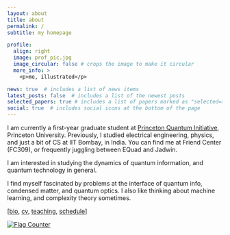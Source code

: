 ```yaml
---
layout: about
title: about
permalink: /
subtitle: my homepage

profile:
  align: right
  image: prof_pic.jpg
  image_circular: false # crops the image to make it circular
  more_info: >
    <p>me, illustrated</p>

news: true  # includes a list of news items
latest_posts: false  # includes a list of the newest posts
selected_papers: true # includes a list of papers marked as "selected={true}"
social: true  # includes social icons at the bottom of the page
---
```



I am currently a first-year graduate student at [Princeton Quantum Initiative](https://quantum.princeton.edu/people/siddhant-midha), Princeton University. Previously, I studied electrical engineering, physics, and just a bit of CS at IIT Bombay, in India. You can find me at Friend Center (FC309), or frequently juggling between EQuad and Jadwin.


I am interested in studying the dynamics of quantum information, and quantum technology in general.

I find myself fascinated by problems at the interface of quantum info, condensed matter, and quantum optics. I also like thinking about machine learning, and complexity theory sometimes.



[[bio](https://siddhant-midha.github.io/cv/), [cv](https://www.overleaf.com/read/fprrbwkfrbcj#7b5c64), [teaching](https://siddhant-midha.github.io/teaching/), [schedule](https://calendar.google.com/calendar/u/0?cid=c203NDU2QHByaW5jZXRvbi5lZHU)]



<a href="https://info.flagcounter.com/UvsF"><img src="https://s11.flagcounter.com/count2/UvsF/bg_FFFFFF/txt_000000/border_CCCCCC/columns_2/maxflags_10/viewers_0/labels_0/pageviews_0/flags_0/percent_0/" alt="Flag Counter" border="0"></a>

